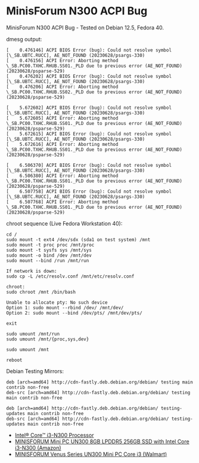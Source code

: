# MinisForum N300 ACPI Bug
MinisForum N300 ACPI Bug - Tested on Debian 12.5, Fedora 40.

dmesg output: 

```
[    0.476146] ACPI BIOS Error (bug): Could not resolve symbol [\_SB.UBTC.RUCC], AE_NOT_FOUND (20230628/psargs-330)
[    0.476156] ACPI Error: Aborting method \_SB.PC00.TXHC.RHUB.SS01._PLD due to previous error (AE_NOT_FOUND) (20230628/psparse-529)
[    0.476202] ACPI BIOS Error (bug): Could not resolve symbol [\_SB.UBTC.RUCC], AE_NOT_FOUND (20230628/psargs-330)
[    0.476206] ACPI Error: Aborting method \_SB.PC00.TXHC.RHUB.SS02._PLD due to previous error (AE_NOT_FOUND) (20230628/psparse-529)
```

```
[    5.672602] ACPI BIOS Error (bug): Could not resolve symbol [\_SB.UBTC.RUCC], AE_NOT_FOUND (20230628/psargs-330)
[    5.672605] ACPI Error: Aborting method \_SB.PC00.TXHC.RHUB.SS01._PLD due to previous error (AE_NOT_FOUND) (20230628/psparse-529)
[    5.672615] ACPI BIOS Error (bug): Could not resolve symbol [\_SB.UBTC.RUCC], AE_NOT_FOUND (20230628/psargs-330)
[    5.672616] ACPI Error: Aborting method \_SB.PC00.TXHC.RHUB.SS01._PLD due to previous error (AE_NOT_FOUND) (20230628/psparse-529)
```
```
[    6.506370] ACPI BIOS Error (bug): Could not resolve symbol [\_SB.UBTC.RUCC], AE_NOT_FOUND (20230628/psargs-330)
[    6.506380] ACPI Error: Aborting method \_SB.PC00.TXHC.RHUB.SS01._PLD due to previous error (AE_NOT_FOUND) (20230628/psparse-529)
[    6.507758] ACPI BIOS Error (bug): Could not resolve symbol [\_SB.UBTC.RUCC], AE_NOT_FOUND (20230628/psargs-330)
[    6.507768] ACPI Error: Aborting method \_SB.PC00.TXHC.RHUB.SS01._PLD due to previous error (AE_NOT_FOUND) (20230628/psparse-529)
```
chroot sequence (Live Fedora Workstation 40):

```
cd /
sudo mount -t ext4 /dev/sdx (sda1 on test system) /mnt
sudo mount -t proc proc /mnt/proc
sudo mount -t sysfs sys /mnt/sys
sudo mount -o bind /dev /mnt/dev
sudo mount --bind /run /mnt/run

If network is down:
sudo cp -L /etc/resolv.conf /mnt/etc/resolv.conf

chroot:
sudo chroot /mnt /bin/bash

Unable to allocate pty: No such device
Option 1: sudo mount --rbind /dev/ /mnt/dev/
Option 2: sudo mount --bind /dev/pts/ /mnt/dev/pts/

exit

sudo umount /mnt/run
sudo umount /mnt/{proc,sys,dev}

sudo umount /mnt

reboot
```

Debian Testing Mirrors:

```
deb [arch=amd64] http://cdn-fastly.deb.debian.org/debian/ testing main contrib non-free
deb-src [arch=amd64] http://cdn-fastly.deb.debian.org/debian/ testing main contrib non-free

deb [arch=amd64] http://cdn-fastly.deb.debian.org/debian/ testing-updates main contrib non-free
deb-src [arch=amd64] http://cdn-fastly.deb.debian.org/debian/ testing-updates main contrib non-free
```

- [Intel® Core™ i3-N300 Processor](https://ark.intel.com/content/www/us/en/ark/products/231806/intel-core-i3-n300-processor-6m-cache-up-to-3-80-ghz.html)
- [MINISFORUM Mini PC UN300 8GB LPDDR5 256GB SSD with Intel Core i3-N300 (Amazon)](https://www.amazon.com/MINISFORUM-LPDDR5-i3-N300-Business-Computer/dp/B0CQYSRDLV)
- [MINISFORUM Venus Series UN300 Mini PC Core i3 (Walmart)](https://www.walmart.com/ip/MINISFORUM-Venus-Series-UN300-Mini-PC-Core-i3-N300-up-3-8GHz-Windows-11-Home-8GB-RAM-256GB-SSD-2xHDMI-1xUSB-C-4K-60Hz-Triple-Outputs-2xRJ45-Port-4xUS/5516005036)

